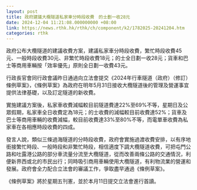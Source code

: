```yaml
---
layout: post
title: 政府建議大欖隧道私家車分時段收費　的士劃一收28元
date: 2024-12-04 11:21:08.000000000 +08:00
link: https://news.rthk.hk/rthk/ch/component/k2/1782025-20241204.htm
categories: rthk
---
```


政府公布大欖隧道的建議收費方案，建議私家車分時段收費，繁忙時段收費45元、一般時段收費30元、非繁忙時段收費18元；的士全日劃一收28元；貨車和巴士等商用車輛按「效率優先」原則全日劃一收費43元。

行政長官會同行政會議昨日通過向立法會提交《2024年行車隧道（政府）（修訂）條例草案》，《條例草案》為政府在明年5月31日接收大欖隧道後的管理及營運事宜提供法律基礎，以及訂定隧道的新收費。

實施建議方案後，私家車收費減幅較目前隧道費達22%至69%不等，星期日及公眾假期，私家車全日收費定為18元；的士收費的減幅較目前收費達52%；貨車及巴士等商用車輛的收費減幅，較目前收費達33%至80%不等，而電單車收費為私家車在各相應時段收費的四成。

發言人說，類似三條過海隧道的分時段收費，政府會實施過渡收費安排，以有序地銜接繁忙時段、一般時段和非繁忙時段，相信適度下調大欖隧道收費，可把屯門公路和吐露港公路的部分車流量分流至大欖隧道，從而改善兩條公路的交通情況，利便新界西或北的市民出行；同時吸引商用車輛使用大欖隧道，有利物流業的營運和發展。政府會全力配合立法會的審議工作，爭取盡早通過《條例草案》。

《條例草案》將於星期五刊憲，並於本月11日提交立法會進行首讀。
